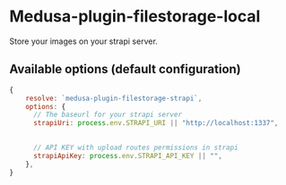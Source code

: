 # Medusa-plugin-filestorage-local

Store your images on your strapi server.

## Available options (default configuration)

```js
{
    resolve: `medusa-plugin-filestorage-strapi`,
    options: {
      // The baseurl for your strapi server
      strapiUri: process.env.STRAPI_URI || "http://localhost:1337",
       

      // API KEY with upload routes permissions in strapi
      strapiApiKey: process.env.STRAPI_API_KEY || "",
    },
}
```

